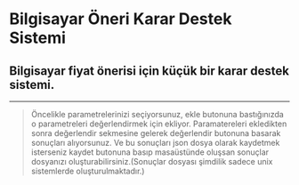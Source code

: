 # Bilgisayar Öneri Karar Destek Sistemi

## Bilgisayar fiyat önerisi için küçük bir karar destek sistemi.
-----

> Öncelikle parametrelerinizi seçiyorsunuz, ekle butonuna bastığınızda o parametreleri değerlendirmek için ekliyor. Paramatereleri ekledikten sonra değerlendir sekmesine gelerek değerlendir butonuna basarak sonuçları alıyorsunuz. Ve bu sonuçları json dosya olarak kaydetmek isterseniz kaydet butonuna basıp masaüstünde oluşsan sonuçlar dosyanızı oluşturabilirsiniz.(Sonuçlar dosyası şimdilik sadece unix sistemlerde oluşturulmaktadır.)


